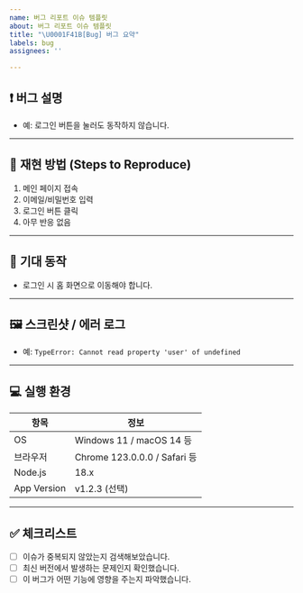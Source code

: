 ```yaml
---
name: 버그 리포트 이슈 템플릿
about: 버그 리포트 이슈 템플릿
title: "\U0001F41B[Bug] 버그 요약"
labels: bug
assignees: ''

---
```


## ❗ 버그 설명

<!-- 어떤 문제가 발생했는지 명확하고 간결하게 설명해주세요 -->
- 예: 로그인 버튼을 눌러도 동작하지 않습니다.

---

## 🔁 재현 방법 (Steps to Reproduce)

<!-- 버그를 직접 재현할 수 있는 절차를 단계별로 작성해주세요 -->
1. 메인 페이지 접속
2. 이메일/비밀번호 입력
3. 로그인 버튼 클릭
4. 아무 반응 없음

---

## 🧩 기대 동작

<!-- 정상적으로 어떻게 동작했어야 하는지 작성해주세요 -->
- 로그인 시 홈 화면으로 이동해야 합니다.

---

## 🖼️ 스크린샷 / 에러 로그

<!-- 버그 발생 화면이나 콘솔 오류 메시지가 있다면 첨부해주세요 -->
- 예: `TypeError: Cannot read property 'user' of undefined`

---

## 💻 실행 환경

<!-- 어떤 환경에서 발생했는지 상세히 작성해주세요 -->
| 항목 | 정보 |
|------|------|
| OS | Windows 11 / macOS 14 등 |
| 브라우저 | Chrome 123.0.0.0 / Safari 등 |
| Node.js | 18.x |
| App Version | v1.2.3 (선택) |

---

## ✅ 체크리스트

<!-- 아래 항목 중 확인한 사항에 체크해주세요 -->
- [ ] 이슈가 중복되지 않았는지 검색해보았습니다.
- [ ] 최신 버전에서 발생하는 문제인지 확인했습니다.
- [ ] 이 버그가 어떤 기능에 영향을 주는지 파악했습니다.

